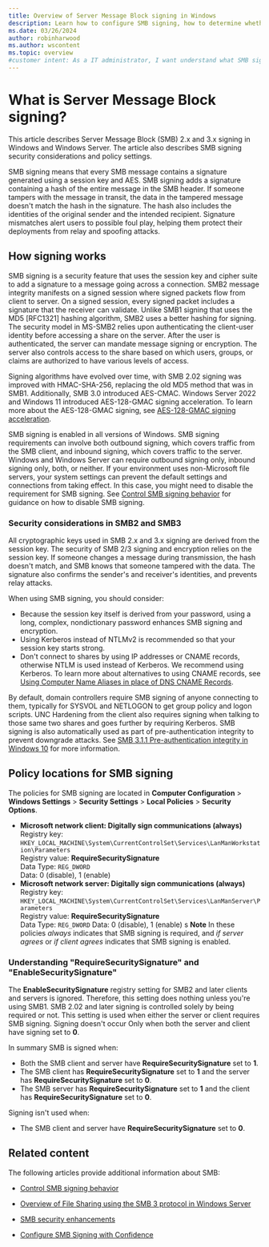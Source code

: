 ```yaml
---
title: Overview of Server Message Block signing in Windows
description: Learn how to configure SMB signing, how to determine whether SMB signing is enabled, and how to disable SMB signing.
ms.date: 03/26/2024
author: robinharwood
ms.author: wscontent
ms.topic: overview
#customer intent: As a IT administrator, I want understand what SMB signing is so that I better support my customers and design secure file storage solutions.
---
```


# What is Server Message Block signing?

This article describes Server Message Block (SMB) 2.x and 3.x signing in Windows and Windows Server. The article also describes SMB signing security considerations and policy settings.

SMB signing means that every SMB message contains a signature generated using a session key and AES. SMB signing adds a signature containing a hash of the entire message in the SMB header. If someone tampers with the message in transit, the data in the tampered message doesn't match the hash in the signature. The hash also includes the identities of the original sender and the intended recipient. Signature mismatches alert users to possible foul play, helping them protect their deployments from relay and spoofing attacks.

## How signing works

SMB signing is a security feature that uses the session key and cipher suite to add a signature to a message going across a connection. SMB2 message integrity manifests on a signed session where signed packets flow from client to server. On a signed session, every signed packet includes a signature that the receiver can validate. Unlike SMB1 signing that uses the MD5 [RFC1321] hashing algorithm, SMB2 uses a better hashing for signing. The security model in MS-SMB2 relies upon authenticating the client-user identity before accessing a share on the server. After the user is authenticated, the server can mandate message signing or encryption. The server also controls access to the share based on which users, groups, or claims are authorized to have various levels of access.

Signing algorithms have evolved over time, with SMB 2.02 signing was improved with HMAC-SHA-256, replacing the old MD5 method that was in SMB1. Additionally, SMB 3.0 introduced AES-CMAC. Windows Server 2022 and Windows 11 introduced AES-128-GMAC signing acceleration. To learn more about the AES-128-GMAC signing, see [AES-128-GMAC signing acceleration](smb-security.md#new-signing-algorithm).

SMB signing is enabled in all versions of Windows. SMB signing requirements can involve both outbound signing, which covers traffic from the SMB client, and inbound signing, which covers traffic to the server. Windows and Windows Server can require outbound signing only, inbound signing only, both, or neither. If your environment uses non-Microsoft file servers, your system settings can prevent the default settings and connections from taking effect. In this case, you might need to disable the requirement for SMB signing. See [Control SMB signing behavior](smb-signing.md) for guidance on how to disable SMB signing.

### Security considerations in SMB2 and SMB3

All cryptographic keys used in SMB 2.x and 3.x signing are derived from the session key. The security of SMB 2/3 signing and encryption relies on the session key. If someone changes a message during transmission, the hash doesn't match, and SMB knows that someone tampered with the data. The signature also confirms the sender's and receiver's identities, and prevents relay attacks.

When using SMB signing, you should consider:

- Because the session key itself is derived from your password, using a long, complex, nondictionary password enhances SMB signing and encryption.
- Using Kerberos instead of NTLMv2 is recommended so that your session key starts strong.
- Don't connect to shares by using IP addresses or CNAME records, otherwise NTLM is used instead of Kerberos. We recommend using Kerberos. To learn more about alternatives to using CNAME records, see [Using Computer Name Aliases in place of DNS CNAME Records](https://techcommunity.microsoft.com/t5/core-infrastructure-and-security/using-computer-name-aliases-in-place-of-dns-cname-records/ba-p/259064).

By default, domain controllers require SMB signing of anyone connecting to them, typically for SYSVOL and NETLOGON to get group policy and logon scripts. UNC Hardening from the client also requires signing when talking to those same two shares and goes further by requiring Kerberos. SMB signing is also automatically used as part of pre-authentication integrity to prevent downgrade attacks. See [SMB 3.1.1 Pre-authentication integrity in Windows 10](https://learn.microsoft.com/archive/blogs/openspecification/smb-3-1-1-pre-authentication-integrity-in-windows-10?WT.mc_id=ITOPSTALK-blog-abartolo) for more information.

## Policy locations for SMB signing

The policies for SMB signing are located in **Computer Configuration** > **Windows Settings** > **Security Settings** > **Local Policies** > **Security Options**.

- **Microsoft network client: Digitally sign communications (always)**  
  Registry key: `HKEY_LOCAL_MACHINE\System\CurrentControlSet\Services\LanManWorkstation\Parameters`  
  Registry value: **RequireSecuritySignature**  
  Data Type: `REG_DWORD`  
  Data: 0 (disable), 1 (enable)
- **Microsoft network server: Digitally sign communications (always)**  
  Registry key: `HKEY_LOCAL_MACHINE\System\CurrentControlSet\Services\LanManServer\Parameters`  
  Registry value: **RequireSecuritySignature**  
  Data Type: `REG_DWORD`
  Data: 0 (disable), 1 (enable)
s
**Note** In these policies *always* indicates that SMB signing is required, and *if server agrees* or *if client agrees* indicates that SMB signing is enabled.

### Understanding "RequireSecuritySignature" and "EnableSecuritySignature"

The **EnableSecuritySignature** registry setting for SMB2 and later clients and servers is ignored. Therefore, this setting does nothing unless you're using SMB1. SMB 2.02 and later signing is controlled solely by being required or not. This setting is used when either the server or client requires SMB signing. Signing doesn't occur Only when both the server and client have signing set to **0**.

In summary SMB is signed when:

- Both the SMB client and server have **RequireSecuritySignature** set to **1**.
- The SMB client has **RequireSecuritySignature** set to **1** and the server has **RequireSecuritySignature** set to **0**.
- The SMB server has **RequireSecuritySignature** set to **1** and the client has **RequireSecuritySignature** set to **0**.

Signing isn't used when:

- The SMB client and server have **RequireSecuritySignature** set to **0**.

## Related content

The following articles provide additional information about SMB:

- [Control SMB signing behavior](smb-signing.md)

- [Overview of File Sharing using the SMB 3 protocol in Windows Server](file-server-smb-overview.md)

- [SMB security enhancements](smb-security.md)

- [Configure SMB Signing with Confidence](https://techcommunity.microsoft.com/t5/storage-at-microsoft/configure-smb-signing-with-confidence/ba-p/2418102)
